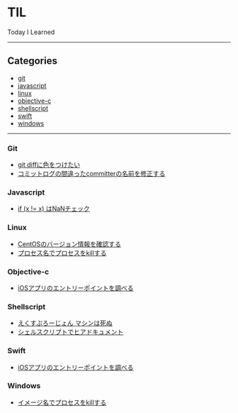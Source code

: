 # TIL

Today I Learned

- - -

## Categories

- [git](#git)
- [javascript](#javascript)
- [linux](#linux)
- [objective-c](#objective-c)
- [shellscript](#shellscript)
- [swift](#swift)
- [windows](#windows)

- - -

### Git

- [git diffに色をつけたい](git/enable-diff-color.md)
- [コミットログの間違ったcommitterの名前を修正する](git/fix-wrong-name-committer.md)

### Javascript

- [if (x != x) はNaNチェック](javascript/if-x-equal-x-false.md)

### Linux

- [CentOSのバージョン情報を確認する](linux/check-centos-version.md)
- [プロセス名でプロセスをkillする](linux/kill-process-by-name.md)

### Objective-c

- [iOSアプリのエントリーポイントを調べる](objective-c/ios-app-entrypoint.md)

### Shellscript

- [えくすぷろーじょん マシンは死ぬ](shellscript/bash-explosion.md)
- [シェルスクリプトでヒアドキュメント](shellscript/here-document.md)

### Swift

- [iOSアプリのエントリーポイントを調べる](swift/ios-app-entrypoint.md)

### Windows

- [イメージ名でプロセスをkillする](windows/kill-process-by-image-name.md)

